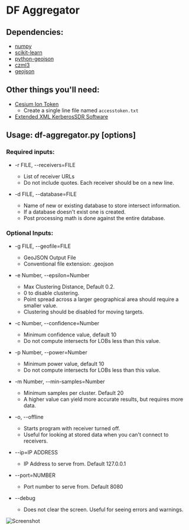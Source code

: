 # DF Aggregator

## Dependencies:
- [numpy](https://numpy.org/install/)
- [scikit-learn](https://scikit-learn.org/stable/install.html)
- [python-geojson](https://python-geojson.readthedocs.io/en/latest/)
- [czml3](https://pypi.org/project/czml3/)
- [geojson](https://pypi.org/project/geojson/)

## Other things you'll need:
- [Cesium Ion Token](https://cesium.com/docs/tutorials/quick-start/)
    - Create a single line file named ```accesstoken.txt```
- [Extended XML KerberosSDR Software](https://github.com/ckoval7/kerberossdr)

## Usage: df-aggregator.py [options]

### Required inputs:
-  -r FILE, --receivers=FILE
    - List of receiver URLs
    - Do not include quotes. Each receiver should be on a new line.

-  -d FILE, --database=FILE
    - Name of new or existing database to store intersect information.
    - If a database doesn't exist one is created.
    - Post processing math is done against the entire database.

### Optional Inputs:
-  -g FILE, --geofile=FILE
    - GeoJSON Output File
    - Conventional file extension: .geojson

-  -e Number, --epsilon=Number
    - Max Clustering Distance, Default 0.2.
    - 0 to disable clustering.
    - Point spread across a larger geographical area should require a smaller value.
    - Clustering should be disabled for moving targets.

-  -c Number, --confidence=Number
    - Minimum confidence value, default 10
    - Do not compute intersects for LOBs less than this value.

-  -p Number, --power=Number
    - Minimum power value, default 10
    - Do not compute intersects for LOBs less than this value.

-  -m Number, --min-samples=Number
    - Minimum samples per cluster. Default 20
    - A higher value can yield more accurate results, but requires more data.
    
-  -o, --offline
    - Starts program with receiver turned off.
    - Useful for looking at stored data when you can't connect to receivers.

-  --ip=IP ADDRESS
    - IP Address to serve from. Default 127.0.0.1

-  --port=NUMBER
    - Port number to serve from. Default 8080

-  --debug
    - Does not clear the screen. Useful for seeing errors and warnings.

  ![Screenshot](https://i.ibb.co/HPZcD0K/Screenshot-from-2020-11-07-23-30-16.png)
